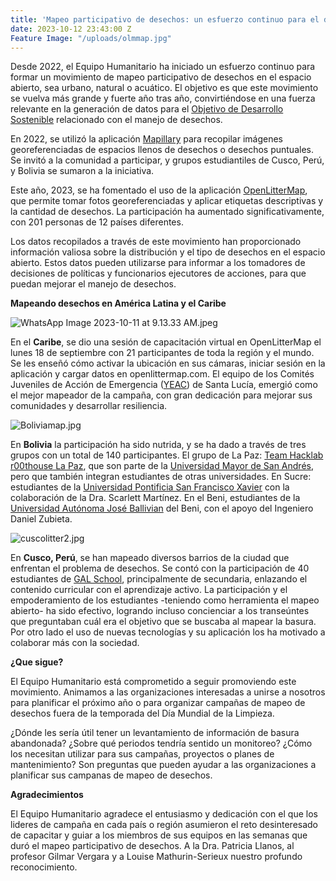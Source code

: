 ```yaml
---
title: 'Mapeo participativo de desechos: un esfuerzo continuo para el desarrollo sostenible'
date: 2023-10-12 23:43:00 Z
Feature Image: "/uploads/olmmap.jpg"
---
```


Desde 2022, el Equipo Humanitario ha iniciado un esfuerzo continuo para formar un movimiento de mapeo participativo de desechos en el espacio abierto, sea urbano, natural o acuático. El objetivo es que este movimiento se vuelva más grande y fuerte año tras año, convirtiéndose en una fuerza relevante en la generación de datos para el [Objetivo de Desarrollo Sostenible](https://www.un.org/sustainabledevelopment/es/objetivos-de-desarrollo-sostenible/) relacionado con el manejo de desechos.

En 2022, se utilizó la aplicación [Mapillary](https://www.mapillary.com/) para recopilar imágenes georeferenciadas de espacios llenos de desechos o desechos puntuales. Se invitó a la comunidad a participar, y grupos estudiantiles de Cusco, Perú, y Bolivia se sumaron a la iniciativa.

Este año, 2023, se ha fomentado el uso de la aplicación [OpenLitterMap](https://openlittermap.com/), que permite tomar fotos georeferenciadas y aplicar etiquetas descriptivas y la cantidad de desechos. La participación ha aumentado significativamente, con 201 personas de 12 países diferentes.

Los datos recopilados a través de este movimiento han proporcionado información valiosa sobre la distribución y el tipo de desechos en el espacio abierto. Estos datos pueden utilizarse para informar a los tomadores de decisiones de políticas y funcionarios ejecutores de acciones, para que puedan mejorar el manejo de desechos.

**Mapeando desechos en América Latina y el Caribe**

![WhatsApp Image 2023-10-11 at 9.13.33 AM.jpeg](/uploads/WhatsApp%20Image%202023-10-11%20at%209.13.33%20AM.jpeg)

En el **Caribe**, se dio una sesión de capacitación virtual en OpenLitterMap el lunes 18 de septiembre con 21 participantes de toda la región y el mundo. Se les enseñó cómo activar la ubicación en sus cámaras, iniciar sesión en la aplicación y cargar datos en openlittermap.com. El equipo de los Comités Juveniles de Acción de Emergencia ([YEAC](https://www.facebook.com/YEACSLU/)) de Santa Lucía, emergió como el mejor mapeador de la campaña, con gran dedicación para mejorar sus comunidades y desarrollar resiliencia.

![Boliviamap.jpg](/uploads/Boliviamap.jpg)

En **Bolivia** la participación ha sido nutrida, y se ha dado a través de tres grupos con un total de 140 participantes. El grupo de La Paz: [Team Hacklab r00thouse La Paz](https://www.hacklab.org.bo/), que son parte de la [Universidad Mayor de San Andrés](https://www.umsa.bo/), pero que también integran estudiantes de otras universidades. En Sucre: estudiantes de la [Universidad Pontificia San Francisco Xavier](https://usfx.bo/#gsc.tab=0) con la colaboración de la Dra. Scarlett Martínez. En el Beni, estudiantes de la [Universidad Autónoma José Ballivian](https://www.uabjb.edu.bo/) del Beni, con el apoyo del Ingeniero Daniel Zubieta.

![cuscolitter2.jpg](/uploads/cuscolitter2.jpg)

En **Cusco, Perú**, se han mapeado diversos barrios de la ciudad que enfrentan el problema de desechos. Se contó con la participación de 40 estudiantes de [GAL School](https://www.facebook.com/GALSchoolCusco/?locale=es_LA), principalmente de secundaria, enlazando el contenido curricular con el aprendizaje activo. La participación y el empoderamiento de los estudiantes -teniendo como herramienta el mapeo abierto- ha sido efectivo, logrando incluso concienciar a los transeúntes que preguntaban cuál era el objetivo que se buscaba al mapear la basura. Por otro lado el uso de nuevas tecnologías y su aplicación los ha motivado a colaborar más con la sociedad.

**¿Que sigue?**

El Equipo Humanitario está comprometido a seguir promoviendo este movimiento. Animamos a las organizaciones interesadas a unirse a nosotros para planificar el próximo año o para organizar campañas de mapeo de desechos fuera de la temporada del Día Mundial de la Limpieza.

¿Dónde les sería útil tener un levantamiento de información de basura abandonada? ¿Sobre qué periodos tendría sentido un monitoreo? ¿Cómo los necesitan utilizar para sus campañas, proyectos o planes de mantenimiento? Son preguntas que pueden ayudar a las organizaciones a planificar sus campanas de mapeo de desechos.

**Agradecimientos**

El Equipo Humanitario agradece el entusiasmo y dedicación con el que los lideres de campaña en cada país o región asumieron el reto desinteresado de capacitar y guiar a los miembros de sus equipos en las semanas que duró el mapeo participativo de desechos. A la Dra. Patricia Llanos, al profesor Gilmar Vergara y a Louise Mathurin-Serieux nuestro profundo reconocimiento.